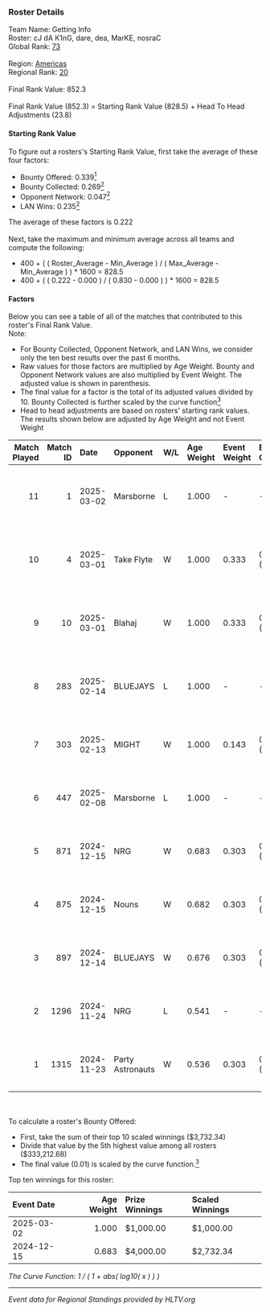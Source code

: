 ### Roster Details<br />
Team Name: Getting Info<br />
Roster: cJ dA K1nG, dare, dea, MarKE, nosraC<br />
Global Rank: [73](../../standings_global_2025_03_03.md)<br />
<br />
Region: [Americas]( ../../standings_americas_2025_03_03.md)<br />
Regional Rank: [20]( ../../standings_americas_2025_03_03.md)<br />
<br />
Final Rank Value:  852.3<br />
<br />
Final Rank Value (852.3) = Starting Rank Value (828.5) + Head To Head Adjustments (23.8)<br />

#### Starting Rank Value<br />
To figure out a rosters's Starting Rank Value, first take the average of these four factors:<br />
- Bounty Offered: 0.339[<sup>1</sup>](#table2)
- Bounty Collected: 0.269[<sup>2</sup>](#table1)
- Opponent Network: 0.047[<sup>2</sup>](#table1)
- LAN Wins: 0.235[<sup>2</sup>](#table1)

The average of these factors is 0.222<br />
<br />
Next, take the maximum and minimum average across all teams and compute the following:<br />
- 400 + ( ( Roster_Average - Min_Average ) / ( Max_Average - Min_Average ) ) * 1600 = 828.5
- 400 + ( ( 0.222 - 0.000 ) / ( 0.830 - 0.000 ) ) * 1600 = 828.5


#### Factors<br />
Below you can see a table of all of the matches that contributed to this roster's Final Rank Value.<br />
Note:<br />

- For Bounty Collected, Opponent Network, and LAN Wins, we consider only the ten best results over the past 6 months.
- Raw values for those factors are multiplied by Age Weight. Bounty and Opponent Network values are also multiplied by Event Weight. The adjusted value is shown in parenthesis.
- The final value for a factor is the total of its adjusted values divided by 10. Bounty Collected is further scaled by the curve function[<sup>3</sup>](#curveFunction)
- Head to head adjustments are based on rosters' starting rank values. The results shown below are adjusted by Age Weight and not Event Weight
<span id="table1"></span><br />


| Match Played | Match ID | Date       | Opponent         | W/L | Age Weight | Event Weight | Bounty Collected | Opponent Network | LAN Wins  | H2H Adj. | Roster                                 |
| -: | -: | :- | :- | :- | :- | :- | :- | :- | :- | -: | :- |
|           11 |        1 | 2025-03-02 | Marsborne        | L   | 1.000      | -            | -                | -                | -         |   -15.02 | cJ dA K1nG, dare, dea, MarKE, nosraC   |
|           10 |        4 | 2025-03-01 | Take Flyte       | W   | 1.000      | 0.333        | 0.000 (0.000)    | 0.060 (0.020)    | 1 (1.000) |     2.98 | cJ dA K1nG, dare, dea, MarKE, nosraC   |
|            9 |       10 | 2025-03-01 | Blahaj           | W   | 1.000      | 0.333        | 0.000 (0.000)    | 0.000 (0.000)    | 1 (1.000) |     2.18 | cJ dA K1nG, dare, dea, MarKE, nosraC   |
|            8 |      283 | 2025-02-14 | BLUEJAYS         | L   | 1.000      | -            | -                | -                | -         |    -8.92 | cJ dA K1nG, dea, MarKE, nosraC, vanity |
|            7 |      303 | 2025-02-13 | MIGHT            | W   | 1.000      | 0.143        | 0.002 (0.000)    | 0.341 (0.049)    | 0 (0.000) |    12.35 | dea, MarKE, nosraC, rayxts, vanity     |
|            6 |      447 | 2025-02-08 | Marsborne        | L   | 1.000      | -            | -                | -                | -         |   -15.31 | dea, MarKE, nosraC, slump, vanity      |
|            5 |      871 | 2024-12-15 | NRG              | W   | 0.683      | 0.303        | 0.048 (0.010)    | 0.595 (0.123)    | 0 (0.000) |    15.12 | dare, dea, nosraC, shane, snav         |
|            4 |      875 | 2024-12-15 | Nouns            | W   | 0.682      | 0.303        | 0.007 (0.001)    | 0.356 (0.074)    | 0 (0.000) |    10.95 | dare, dea, nosraC, shane, snav         |
|            3 |      897 | 2024-12-14 | BLUEJAYS         | W   | 0.676      | 0.303        | 0.030 (0.006)    | 0.640 (0.131)    | 0 (0.000) |    16.73 | dare, dea, nosraC, shane, snav         |
|            2 |     1296 | 2024-11-24 | NRG              | L   | 0.541      | -            | -                | -                | -         |    -5.12 | dare, dea, nosraC, shane, snav         |
|            1 |     1315 | 2024-11-23 | Party Astronauts | W   | 0.536      | 0.303        | 0.007 (0.001)    | 0.458 (0.074)    | 0 (0.000) |     7.91 | dare, dea, nosraC, shane, snav         |

<br />
<span id="table2"></span><br />
To calculate a roster's Bounty Offered:<br />

- First, take the sum of their top 10 scaled winnings ($3,732.34)
- Divide that value by the 5th highest value among all rosters ($333,212.68)
- The final value (0.01) is scaled by the curve function.[<sup>3</sup>](#curveFunction)

Top ten winnings for this roster:<br />

| Event Date | Age Weight | Prize Winnings | Scaled Winnings |
| :- | -: | :- | :- |
| 2025-03-02 |      1.000 | $1,000.00      | $1,000.00       |
| 2024-12-15 |      0.683 | $4,000.00      | $2,732.34       |


<span id="curveFunction"></span>_The Curve Function: 1 / ( 1 + abs( log10( x ) ) )_<br />

---
_Event data for Regional Standings provided by HLTV.org_<br />
